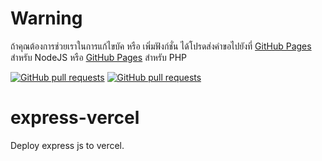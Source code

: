 
# Warning

ถ้าคุณต้องการช่วยเราในการแก้ไขบัค หรือ เพิ่มฟังก์ชั่น ได้โปรดส่งคำขอไปยังที่ [GitHub Pages](../../../../quad-b/lottsanook-nodejs) สำหรับ NodeJS หรือ [GitHub Pages](../../../../quad-b/lottsanook) สำหรับ PHP

[![GitHub pull requests](https://img.shields.io/github/issues-pr-raw/Quad-B/lottsanook-nodejs?label=Pull%20request%20for%20helped&logo=github)](../../../../quad-b/lottsanook-nodejs) [![GitHub pull requests](https://img.shields.io/github/issues-pr-raw/Quad-B/lottsanook?label=Pull%20request%20for%20helped&logo=github)](../../../../quad-b/lottsanook)

# express-vercel
Deploy express js to vercel.
